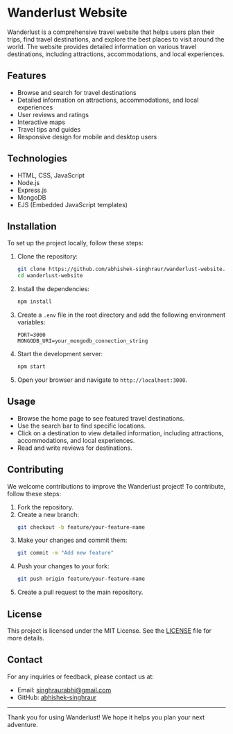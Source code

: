 # Wanderlust Website

Wanderlust is a comprehensive travel website that helps users plan their trips, find travel destinations, and explore the best places to visit around the world. The website provides detailed information on various travel destinations, including attractions, accommodations, and local experiences.


## Features

- Browse and search for travel destinations
- Detailed information on attractions, accommodations, and local experiences
- User reviews and ratings
- Interactive maps
- Travel tips and guides
- Responsive design for mobile and desktop users

## Technologies

- HTML, CSS, JavaScript
- Node.js
- Express.js
- MongoDB
- EJS (Embedded JavaScript templates)

## Installation

To set up the project locally, follow these steps:

1. Clone the repository:
    ```bash
    git clone https://github.com/abhishek-singhraur/wanderlust-website.git
    cd wanderlust-website
    ```

2. Install the dependencies:
    ```bash
    npm install
    ```

3. Create a `.env` file in the root directory and add the following environment variables:
    ```plaintext
    PORT=3000
    MONGODB_URI=your_mongodb_connection_string
    ```

4. Start the development server:
    ```bash
    npm start
    ```

5. Open your browser and navigate to `http://localhost:3000`.

## Usage

- Browse the home page to see featured travel destinations.
- Use the search bar to find specific locations.
- Click on a destination to view detailed information, including attractions, accommodations, and local experiences.
- Read and write reviews for destinations.

## Contributing

We welcome contributions to improve the Wanderlust project! To contribute, follow these steps:

1. Fork the repository.
2. Create a new branch:
    ```bash
    git checkout -b feature/your-feature-name
    ```
3. Make your changes and commit them:
    ```bash
    git commit -m "Add new feature"
    ```
4. Push your changes to your fork:
    ```bash
    git push origin feature/your-feature-name
    ```
5. Create a pull request to the main repository.

## License

This project is licensed under the MIT License. See the [LICENSE](LICENSE) file for more details.

## Contact

For any inquiries or feedback, please contact us at:

- Email: singhraurabhi@gmail.com
- GitHub: [abhishek-singhraur](https://github.com/abhishek-singhraur)

---

Thank you for using Wanderlust! We hope it helps you plan your next adventure.

